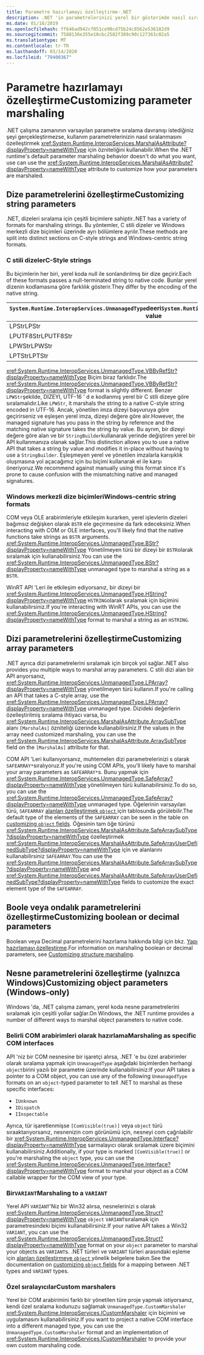 ```yaml
---
title: Parametre hazırlamayı özelleştirme-.NET
description: .NET 'in parametrelerinizi yerel bir gösterimde nasıl sıraladığında nasıl özelleştireceğinizi öğrenin.
ms.date: 01/18/2019
ms.openlocfilehash: ff646ad942cf051ce90cd75b24c8562e536182d9
ms.sourcegitcommit: 7588136e355e10cbc2582f389c90c127363c02a5
ms.translationtype: MT
ms.contentlocale: tr-TR
ms.lasthandoff: 03/14/2020
ms.locfileid: "79400367"
---
```

# <a name="customizing-parameter-marshaling"></a><span data-ttu-id="1e776-103">Parametre hazırlamayı özelleştirme</span><span class="sxs-lookup"><span data-stu-id="1e776-103">Customizing parameter marshaling</span></span>

<span data-ttu-id="1e776-104">.NET çalışma zamanının varsayılan parametre sıralama davranışı istediğiniz şeyi gerçekleştirmezse, kullanım parametrelerinizin nasıl sıralanmasını özelleştirmek <xref:System.Runtime.InteropServices.MarshalAsAttribute?displayProperty=nameWithType> için özniteliğini kullanabilir.</span><span class="sxs-lookup"><span data-stu-id="1e776-104">When the .NET runtime's default parameter marshaling behavior doesn't do what you want, use can use the <xref:System.Runtime.InteropServices.MarshalAsAttribute?displayProperty=nameWithType> attribute to customize how your parameters are marshaled.</span></span>

## <a name="customizing-string-parameters"></a><span data-ttu-id="1e776-105">Dize parametrelerini özelleştirme</span><span class="sxs-lookup"><span data-stu-id="1e776-105">Customizing string parameters</span></span>

<span data-ttu-id="1e776-106">.NET, dizeleri sıralama için çeşitli biçimlere sahiptir.</span><span class="sxs-lookup"><span data-stu-id="1e776-106">.NET has a variety of formats for marshaling strings.</span></span> <span data-ttu-id="1e776-107">Bu yöntemler, C stili dizeler ve Windows merkezli dize biçimleri üzerinde ayrı bölümlere ayrılır.</span><span class="sxs-lookup"><span data-stu-id="1e776-107">These methods are split into distinct sections on C-style strings and Windows-centric string formats.</span></span>

### <a name="c-style-strings"></a><span data-ttu-id="1e776-108">C stili dizeler</span><span class="sxs-lookup"><span data-stu-id="1e776-108">C-Style strings</span></span>

<span data-ttu-id="1e776-109">Bu biçimlerin her biri, yerel koda null ile sonlandırılmış bir dize geçirir.</span><span class="sxs-lookup"><span data-stu-id="1e776-109">Each of these formats passes a null-terminated string to native code.</span></span> <span data-ttu-id="1e776-110">Bunlar yerel dizenin kodlamasına göre farklılık gösterir.</span><span class="sxs-lookup"><span data-stu-id="1e776-110">They differ by the encoding of the native string.</span></span>

| <span data-ttu-id="1e776-111">`System.Runtime.InteropServices.UnmanagedType`deeri</span><span class="sxs-lookup"><span data-stu-id="1e776-111">`System.Runtime.InteropServices.UnmanagedType` value</span></span> | <span data-ttu-id="1e776-112">Encoding</span><span class="sxs-lookup"><span data-stu-id="1e776-112">Encoding</span></span> |
|------------------------------------------------------|----------|
| <span data-ttu-id="1e776-113">LPStr</span><span class="sxs-lookup"><span data-stu-id="1e776-113">LPStr</span></span> | <span data-ttu-id="1e776-114">ANSI</span><span class="sxs-lookup"><span data-stu-id="1e776-114">ANSI</span></span> |
| <span data-ttu-id="1e776-115">LPUTF8Str</span><span class="sxs-lookup"><span data-stu-id="1e776-115">LPUTF8Str</span></span> | <span data-ttu-id="1e776-116">UTF-8</span><span class="sxs-lookup"><span data-stu-id="1e776-116">UTF-8</span></span> |
| <span data-ttu-id="1e776-117">LPWStr</span><span class="sxs-lookup"><span data-stu-id="1e776-117">LPWStr</span></span> | <span data-ttu-id="1e776-118">UTF-16</span><span class="sxs-lookup"><span data-stu-id="1e776-118">UTF-16</span></span> |
| <span data-ttu-id="1e776-119">LPTStr</span><span class="sxs-lookup"><span data-stu-id="1e776-119">LPTStr</span></span> | <span data-ttu-id="1e776-120">UTF-16</span><span class="sxs-lookup"><span data-stu-id="1e776-120">UTF-16</span></span> |

<span data-ttu-id="1e776-121"><xref:System.Runtime.InteropServices.UnmanagedType.VBByRefStr?displayProperty=nameWithType> Biçim biraz farklıdır.</span><span class="sxs-lookup"><span data-stu-id="1e776-121">The <xref:System.Runtime.InteropServices.UnmanagedType.VBByRefStr?displayProperty=nameWithType> format is slightly different.</span></span> <span data-ttu-id="1e776-122">Benzer `LPWStr`şekilde, DIZEYI, UTF-16 ' d e kodlanmış yerel bir C stili dizeye göre sıralamalıdır.</span><span class="sxs-lookup"><span data-stu-id="1e776-122">Like `LPWStr`, it marshals the string to a native C-style string encoded in UTF-16.</span></span> <span data-ttu-id="1e776-123">Ancak, yönetilen imza dizeyi başvuruya göre geçirirseniz ve eşleşen yerel imza, dizeyi değere göre alır.</span><span class="sxs-lookup"><span data-stu-id="1e776-123">However, the managed signature has you pass in the string by reference and the matching native signature takes the string by value.</span></span> <span data-ttu-id="1e776-124">Bu ayrım, bir dizeyi değere göre alan ve bir `StringBuilder`kullanarak yerinde değiştiren yerel bir API kullanmanıza olanak sağlar.</span><span class="sxs-lookup"><span data-stu-id="1e776-124">This distinction allows you to use a native API that takes a string by value and modifies it in-place without having to use a `StringBuilder`.</span></span> <span data-ttu-id="1e776-125">Eşleşmeyen yerel ve yönetilen imzalarla karışıklık oluşmasına yol açacağımız için bu biçimi kullanarak el ile karşı öneriyoruz.</span><span class="sxs-lookup"><span data-stu-id="1e776-125">We recommend against manually using this format since it's prone to cause confusion with the mismatching native and managed signatures.</span></span>

### <a name="windows-centric-string-formats"></a><span data-ttu-id="1e776-126">Windows merkezli dize biçimleri</span><span class="sxs-lookup"><span data-stu-id="1e776-126">Windows-centric string formats</span></span>

<span data-ttu-id="1e776-127">COM veya OLE arabirimleriyle etkileşim kurarken, yerel işlevlerin dizeleri bağımsız değişken olarak `BSTR` ele geçirmesine da fark edeceksiniz.</span><span class="sxs-lookup"><span data-stu-id="1e776-127">When interacting with COM or OLE interfaces, you'll likely find that the native functions take strings as `BSTR` arguments.</span></span> <span data-ttu-id="1e776-128"><xref:System.Runtime.InteropServices.UnmanagedType.BStr?displayProperty=nameWithType> Yönetilmeyen türü bir dizeyi bir `BSTR`olarak sıralamak için kullanabilirsiniz.</span><span class="sxs-lookup"><span data-stu-id="1e776-128">You can use the <xref:System.Runtime.InteropServices.UnmanagedType.BStr?displayProperty=nameWithType> unmanaged type to marshal a string as a `BSTR`.</span></span>

<span data-ttu-id="1e776-129">WinRT API 'Leri ile etkileşim ediyorsanız, bir dizeyi bir <xref:System.Runtime.InteropServices.UnmanagedType.HString?displayProperty=nameWithType> `HSTRING`olarak sıralamak için biçimini kullanabilirsiniz.</span><span class="sxs-lookup"><span data-stu-id="1e776-129">If you're interacting with WinRT APIs, you can use the <xref:System.Runtime.InteropServices.UnmanagedType.HString?displayProperty=nameWithType> format to marshal a string as an `HSTRING`.</span></span>

## <a name="customizing-array-parameters"></a><span data-ttu-id="1e776-130">Dizi parametrelerini özelleştirme</span><span class="sxs-lookup"><span data-stu-id="1e776-130">Customizing array parameters</span></span>

<span data-ttu-id="1e776-131">.NET ayrıca dizi parametrelerini sıralamak için birçok yol sağlar.</span><span class="sxs-lookup"><span data-stu-id="1e776-131">.NET also provides you multiple ways to marshal array parameters.</span></span> <span data-ttu-id="1e776-132">C stili dizi alan bir API arıyorsanız, <xref:System.Runtime.InteropServices.UnmanagedType.LPArray?displayProperty=nameWithType> yönetilmeyen türü kullanın.</span><span class="sxs-lookup"><span data-stu-id="1e776-132">If you're calling an API that takes a C-style array, use the <xref:System.Runtime.InteropServices.UnmanagedType.LPArray?displayProperty=nameWithType> unmanaged type.</span></span> <span data-ttu-id="1e776-133">Dizideki değerlerin özelleştirilmiş sıralama ihtiyacı varsa, bu <xref:System.Runtime.InteropServices.MarshalAsAttribute.ArraySubType> alanı `[MarshalAs]` özniteliği üzerinde kullanabilirsiniz.</span><span class="sxs-lookup"><span data-stu-id="1e776-133">If the values in the array need customized marshaling, you can use the <xref:System.Runtime.InteropServices.MarshalAsAttribute.ArraySubType> field on the `[MarshalAs]` attribute for that.</span></span>

<span data-ttu-id="1e776-134">COM API 'Leri kullanıyorsanız, muhtemelen dizi parametrelerinizi s olarak `SAFEARRAY*`sıralıyoruz.</span><span class="sxs-lookup"><span data-stu-id="1e776-134">If you're using COM APIs, you'll likely have to marshal your array parameters as `SAFEARRAY*`s.</span></span> <span data-ttu-id="1e776-135">Bunu yapmak için <xref:System.Runtime.InteropServices.UnmanagedType.SafeArray?displayProperty=nameWithType> yönetilmeyen türü kullanabilirsiniz.</span><span class="sxs-lookup"><span data-stu-id="1e776-135">To do so, you can use the <xref:System.Runtime.InteropServices.UnmanagedType.SafeArray?displayProperty=nameWithType> unmanaged type.</span></span> <span data-ttu-id="1e776-136">Öğelerinin varsayılan türü, `SAFEARRAY` [alanları özelleştirmek `object` ](./customize-struct-marshaling.md#marshaling-systemobjects)için tablosunda görülebilir.</span><span class="sxs-lookup"><span data-stu-id="1e776-136">The default type of the elements of the `SAFEARRAY` can be seen in the table on [customizing `object` fields](./customize-struct-marshaling.md#marshaling-systemobjects).</span></span> <span data-ttu-id="1e776-137">Öğesinin tam öğe türünü <xref:System.Runtime.InteropServices.MarshalAsAttribute.SafeArraySubType?displayProperty=nameWithType> özelleştirmek <xref:System.Runtime.InteropServices.MarshalAsAttribute.SafeArrayUserDefinedSubType?displayProperty=nameWithType> için ve alanlarını kullanabilirsiniz `SAFEARRAY`.</span><span class="sxs-lookup"><span data-stu-id="1e776-137">You can use the <xref:System.Runtime.InteropServices.MarshalAsAttribute.SafeArraySubType?displayProperty=nameWithType> and <xref:System.Runtime.InteropServices.MarshalAsAttribute.SafeArrayUserDefinedSubType?displayProperty=nameWithType> fields to customize the exact element type of the `SAFEARRAY`.</span></span>

## <a name="customizing-boolean-or-decimal-parameters"></a><span data-ttu-id="1e776-138">Boole veya ondalık parametrelerini özelleştirme</span><span class="sxs-lookup"><span data-stu-id="1e776-138">Customizing boolean or decimal parameters</span></span>

<span data-ttu-id="1e776-139">Boolean veya Decimal parametrelerini hazırlama hakkında bilgi için bkz. [Yapı hazırlamayı özelleştirme](customize-struct-marshaling.md).</span><span class="sxs-lookup"><span data-stu-id="1e776-139">For information on marshaling boolean or decimal parameters, see [Customizing structure marshaling](customize-struct-marshaling.md).</span></span>

## <a name="customizing-object-parameters-windows-only"></a><span data-ttu-id="1e776-140">Nesne parametrelerini özelleştirme (yalnızca Windows)</span><span class="sxs-lookup"><span data-stu-id="1e776-140">Customizing object parameters (Windows-only)</span></span>

<span data-ttu-id="1e776-141">Windows 'da, .NET çalışma zamanı, yerel koda nesne parametrelerini sıralamak için çeşitli yollar sağlar.</span><span class="sxs-lookup"><span data-stu-id="1e776-141">On Windows, the .NET runtime provides a number of different ways to marshal object parameters to native code.</span></span>

### <a name="marshaling-as-specific-com-interfaces"></a><span data-ttu-id="1e776-142">Belirli COM arabirimleri olarak hazırlama</span><span class="sxs-lookup"><span data-stu-id="1e776-142">Marshaling as specific COM interfaces</span></span>

<span data-ttu-id="1e776-143">API 'niz bir COM nesnesine bir işaretçi alırsa, .NET 'e bu özel arabirimler olarak sıralama yapmak için `UnmanagedType` aşağıdaki biçimlerden herhangi `object`birini yazılı bir parametre üzerinde kullanabilirsiniz:</span><span class="sxs-lookup"><span data-stu-id="1e776-143">If your API takes a pointer to a COM object, you can use any of the following `UnmanagedType` formats on an `object`-typed parameter to tell .NET to marshal as these specific interfaces:</span></span>

- `IUnknown`
- `IDispatch`
- `IInspectable`

<span data-ttu-id="1e776-144">Ayrıca, tür işaretlenmişse `[ComVisible(true)]` veya `object` türü sıraaktarıyorsanız, nesnenizin com görünümü için, nesneyi com çağrılabilir bir <xref:System.Runtime.InteropServices.UnmanagedType.Interface?displayProperty=nameWithType> sarmalayıcı olarak sıralamak üzere biçimini kullanabilirsiniz.</span><span class="sxs-lookup"><span data-stu-id="1e776-144">Additionally, if your type is marked `[ComVisible(true)]` or you're marshaling the `object` type, you can use the <xref:System.Runtime.InteropServices.UnmanagedType.Interface?displayProperty=nameWithType> format to marshal your object as a COM callable wrapper for the COM view of your type.</span></span>

### <a name="marshaling-to-a-variant"></a><span data-ttu-id="1e776-145">Bir`VARIANT`</span><span class="sxs-lookup"><span data-stu-id="1e776-145">Marshaling to a `VARIANT`</span></span>

<span data-ttu-id="1e776-146">Yerel API `VARIANT`'Niz bir Win32 alırsa, nesnelerinizi s olarak <xref:System.Runtime.InteropServices.UnmanagedType.Struct?displayProperty=nameWithType> `object` `VARIANT`sıralamak için parametresindeki biçimi kullanabilirsiniz.</span><span class="sxs-lookup"><span data-stu-id="1e776-146">If your native API takes a Win32 `VARIANT`, you can use the <xref:System.Runtime.InteropServices.UnmanagedType.Struct?displayProperty=nameWithType> format on your `object` parameter to marshal your objects as `VARIANT`s.</span></span> <span data-ttu-id="1e776-147">.NET türleri ve `VARIANT` türleri arasındaki eşleme için [alanları özelleştirmeye `object` ](customize-struct-marshaling.md#marshaling-systemobjects) yönelik belgelere bakın.</span><span class="sxs-lookup"><span data-stu-id="1e776-147">See the documentation on [customizing `object` fields](customize-struct-marshaling.md#marshaling-systemobjects) for a mapping between .NET types and `VARIANT` types.</span></span>

### <a name="custom-marshalers"></a><span data-ttu-id="1e776-148">Özel sıralayıcılar</span><span class="sxs-lookup"><span data-stu-id="1e776-148">Custom marshalers</span></span>

<span data-ttu-id="1e776-149">Yerel bir COM arabirimini farklı bir yönetilen türe proje yapmak istiyorsanız, kendi özel sıralama kodunuzu sağlamak `UnmanagedType.CustomMarshaler` <xref:System.Runtime.InteropServices.ICustomMarshaler> için biçimini ve uygulamasını kullanabilirsiniz.</span><span class="sxs-lookup"><span data-stu-id="1e776-149">If you want to project a native COM interface into a different managed type, you can use the `UnmanagedType.CustomMarshaler` format and an implementation of <xref:System.Runtime.InteropServices.ICustomMarshaler> to provide your own custom marshaling code.</span></span>
